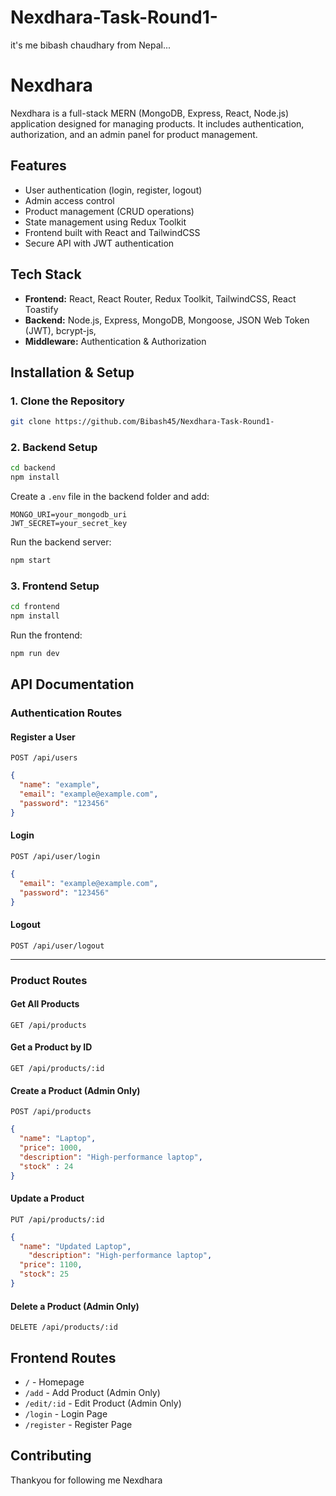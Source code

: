 # Nexdhara-Task-Round1-
it's me bibash chaudhary from Nepal...


# Nexdhara

Nexdhara is a full-stack MERN (MongoDB, Express, React, Node.js) application designed for managing products. It includes authentication, authorization, and an admin panel for product management.

## Features
- User authentication (login, register, logout)
- Admin access control
- Product management (CRUD operations)
- State management using Redux Toolkit
- Frontend built with React and TailwindCSS
- Secure API with JWT authentication

## Tech Stack
- **Frontend:** React, React Router, Redux Toolkit,  TailwindCSS, React Toastify
- **Backend:** Node.js, Express, MongoDB, Mongoose, JSON Web Token (JWT), bcrypt-js,
- **Middleware:** Authentication & Authorization

## Installation & Setup

### 1. Clone the Repository
```sh
git clone https://github.com/Bibash45/Nexdhara-Task-Round1-
```

### 2. Backend Setup
```sh
cd backend
npm install
```

Create a `.env` file in the backend folder and add:
```
MONGO_URI=your_mongodb_uri
JWT_SECRET=your_secret_key
```

Run the backend server:
```sh
npm start
```

### 3. Frontend Setup
```sh
cd frontend
npm install
```

Run the frontend:
```sh
npm run dev
```

## API Documentation
### **Authentication Routes**
#### **Register a User**
`POST /api/users`
```json
{
  "name": "example",
  "email": "example@example.com",
  "password": "123456"
}
```

#### **Login**
`POST /api/user/login`
```json
{
  "email": "example@example.com",
  "password": "123456"
}
```

#### **Logout**
`POST /api/user/logout`

---
### **Product Routes**
#### **Get All Products**
`GET /api/products`

#### **Get a Product by ID**
`GET /api/products/:id`

#### **Create a Product (Admin Only)**
`POST /api/products`
```json
{
  "name": "Laptop",
  "price": 1000,
  "description": "High-performance laptop",
  "stock" : 24
}
```

#### **Update a Product**
`PUT /api/products/:id`
```json
{
  "name": "Updated Laptop",
    "description": "High-performance laptop",
  "price": 1100,
  "stock": 25
}
```

#### **Delete a Product (Admin Only)**
`DELETE /api/products/:id`

## Frontend Routes
- `/` - Homepage
- `/add` - Add Product (Admin Only)
- `/edit/:id` - Edit Product (Admin Only)
- `/login` - Login Page
- `/register` - Register Page

## Contributing
Thankyou for following me Nexdhara




